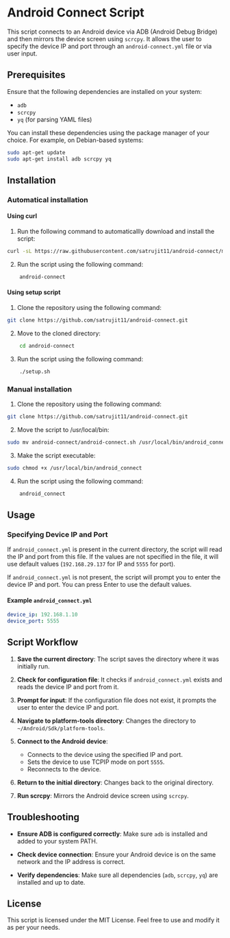 # Android Connect Script

This script connects to an Android device via ADB (Android Debug Bridge) and then mirrors the device screen using `scrcpy`. It allows the user to specify the device IP and port through an `android-connect.yml` file or via user input.

## Prerequisites

Ensure that the following dependencies are installed on your system:

-   `adb`
-   `scrcpy`
-   `yq` (for parsing YAML files)

You can install these dependencies using the package manager of your choice. For example, on Debian-based systems:

```bash
sudo apt-get update
sudo apt-get install adb scrcpy yq
```

## Installation

### Automatical installation

#### Using curl

1. Run the following command to automaticallly download and install the script:

```bash
curl -sL https://raw.githubusercontent.com/satrujit11/android-connect/main/install.sh | sudo bash
```

2. Run the script using the following command:

```bash
    android-connect
```

#### Using setup script

1. Clone the repository using the following command:

```bash
git clone https://github.com/satrujit11/android-connect.git
```

2. Move to the cloned directory:

```bash
    cd android-connect
```

3. Run the script using the following command:

```bash
    ./setup.sh
```

### Manual installation

1. Clone the repository using the following command:

```bash
git clone https://github.com/satrujit11/android-connect.git
```

2. Move the script to /usr/local/bin:

```bash
sudo mv android-connect/android-connect.sh /usr/local/bin/android_connect
```

3. Make the script executable:

```bash
sudo chmod +x /usr/local/bin/android_connect
```

4. Run the script using the following command:

```bash
    android_connect
```

## Usage

### Specifying Device IP and Port

If `android_connect.yml` is present in the current directory, the script will read the IP and port from this file. If the values are not specified in the file, it will use default values (`192.168.29.137` for IP and `5555` for port).

If `android_connect.yml` is not present, the script will prompt you to enter the device IP and port. You can press Enter to use the default values.

#### Example `android_connect.yml`

```yaml
device_ip: 192.168.1.10
device_port: 5555
```

## Script Workflow

1. **Save the current directory**: The script saves the directory where it was initially run.

2. **Check for configuration file**: It checks if `android_connect.yml` exists and reads the device IP and port from it.

3. **Prompt for input**: If the configuration file does not exist, it prompts the user to enter the device IP and port.

4. **Navigate to platform-tools directory**: Changes the directory to `~/Android/Sdk/platform-tools`.

5. **Connect to the Android device**:

    - Connects to the device using the specified IP and port.
    - Sets the device to use TCPIP mode on port `5555`.
    - Reconnects to the device.

6. **Return to the initial directory**: Changes back to the original directory.

7. **Run scrcpy**: Mirrors the Android device screen using `scrcpy`.

## Troubleshooting

-   **Ensure ADB is configured correctly**: Make sure `adb` is installed and added to your system PATH.

-   **Check device connection**: Ensure your Android device is on the same network and the IP address is correct.

-   **Verify dependencies**: Make sure all dependencies (`adb`, `scrcpy`, `yq`) are installed and up to date.

## License

This script is licensed under the MIT License. Feel free to use and modify it as per your needs.

